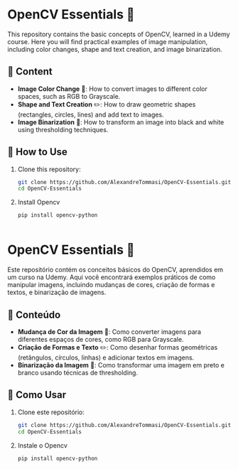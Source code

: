 # OpenCV Essentials 🚀

This repository contains the basic concepts of OpenCV, learned in a Udemy course. Here you will find practical examples of image manipulation, including color changes, shape and text creation, and image binarization.

## 📖 Content

- **Image Color Change** 🎨: How to convert images to different color spaces, such as RGB to Grayscale.
- **Shape and Text Creation** ✏️: How to draw geometric shapes (rectangles, circles, lines) and add text to images.
- **Image Binarization** 🔲: How to transform an image into black and white using thresholding techniques.

## 🔧 How to Use

1. Clone this repository:

   ```bash
   git clone https://github.com/AlexandreTommasi/OpenCV-Essentials.git
   cd OpenCV-Essentials

2. Install Opencv
   ```bash
   pip install opencv-python



# OpenCV Essentials 🚀

Este repositório contém os conceitos básicos do OpenCV, aprendidos em um curso na Udemy. Aqui você encontrará exemplos práticos de como manipular imagens, incluindo mudanças de cores, criação de formas e textos, e binarização de imagens.

## 📖 Conteúdo

- **Mudança de Cor da Imagem** 🎨: Como converter imagens para diferentes espaços de cores, como RGB para Grayscale.
- **Criação de Formas e Texto** ✏️: Como desenhar formas geométricas (retângulos, círculos, linhas) e adicionar textos em imagens.
- **Binarização da Imagem** 🔲: Como transformar uma imagem em preto e branco usando técnicas de thresholding.

## 🔧 Como Usar

1. Clone este repositório:

   ```bash
   git clone https://github.com/AlexandreTommasi/OpenCV-Essentials.git
   cd OpenCV-Essentials
   
2. Instale o Opencv
   ```bash
   pip install opencv-python



